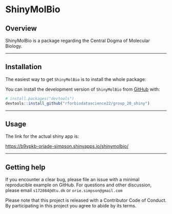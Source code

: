
<!-- README.md is generated from README.Rmd. Please edit that file -->

# ShinyMolBio

<!-- badges: start -->
<!-- badges: end -->

## Overview

ShinyMolBio is a package regarding the Central Dogma of Molecular
Biology.

------------------------------------------------------------------------

## Installation

The easiest way to get `ShinyMolBio` is to install the whole package:

You can install the development version of `ShinyMolBio` from
[GitHub](https://github.com/) with:

``` r
# install.packages("devtools")
devtools::install_github("rforbiodatascience22/group_20_shiny")
```

------------------------------------------------------------------------

## Usage

The link for the actual shiny app is:

<https://b9vpkb-oriade-simpson.shinyapps.io/shinymolbio/>

------------------------------------------------------------------------

## Getting help

If you encounter a clear bug, please file an issue with a minimal
reproducible example on GitHub. For questions and other discussion,
please email `s172084@dtu.dk` or `orie.simpson@gmail.com`

Please note that this project is released with a Contributor Code of
Conduct. By participating in this project you agree to abide by its
terms.
